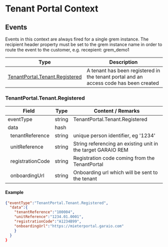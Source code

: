 # Tenant Portal Context
## Events

Events in this context are always fired for a single grem instance. The recipient header property must be set to the grem instance name in order to route the event to the customer, e.g. recepient: grem_demo1

Type | Description
---|---
[TenantPortal.Tenant.Registered](#tenantportaltenantregistered) | A tenant has been registered in the tenant portal and an access code has been created


### TenantPortal.Tenant.Registered

Field | Type | Content / Remarks
---|---|---
eventType | string | TenantPortal.Tenant.Registered
data | hash |
&nbsp;&nbsp;tenantReference | string | unique person identifier, eg '1234' |
&nbsp;&nbsp;unitReference | string | String referencing an existing unit in the target GARAIO REM |
&nbsp;&nbsp;registrationCode | string | Registration code coming from the TenantPortal |
&nbsp;&nbsp;onboardingUrl | string | Onboarding url which will be sent to the tenant |

#### Example

```json
{"eventType":"TenantPortal.Tenant.Registered",
  "data":{
    "tenantReference":"100004",
    "unitReference":"1234.01.0001",
    "registrationCode":"A1234B99",
    "onboardingUrl":"https://mieterportal.garaio.com"
    }
  }
}
```